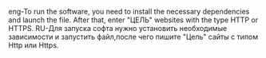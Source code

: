 eng-To run the software, you need to install the necessary dependencies and launch the file. After that, enter "ЦЕЛЬ" websites with the type HTTP or HTTPS.
RU-Для запуска софта нужно установить необходимые зависимости и запустить файл,после чего пишите "Цель" сайты с типом Http или Https.
